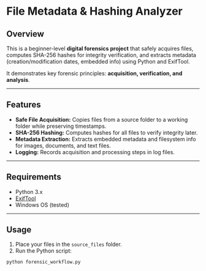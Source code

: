 # File Metadata & Hashing Analyzer

## Overview
This is a beginner-level **digital forensics project** that safely acquires files, computes SHA-256 hashes for integrity verification, and extracts metadata (creation/modification dates, embedded info) using Python and ExifTool.  

It demonstrates key forensic principles: **acquisition, verification, and analysis**.

---

## Features
- **Safe File Acquisition:** Copies files from a source folder to a working folder while preserving timestamps.  
- **SHA-256 Hashing:** Computes hashes for all files to verify integrity later.  
- **Metadata Extraction:** Extracts embedded metadata and filesystem info for images, documents, and text files.  
- **Logging:** Records acquisition and processing steps in log files.  

---

## Requirements
- Python 3.x  
- [ExifTool](https://exiftool.org/)  
- Windows OS (tested)  

---

## Usage
1. Place your files in the `source_files` folder.  
2. Run the Python script:  

```bash
python forensic_workflow.py
